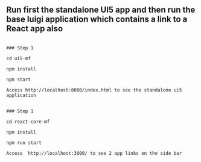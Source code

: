 
## Run first the standalone UI5 app and then run the base luigi application which contains a link to a React app also

```

### Step 1

cd ui5-mf

npm install

npm start

Access http://localhost:8080/index.html to see the standalone ui5 application


```
```
### Step 1

cd react-core-mf

npm install

npm run start

Access  http://localhost:3000/ to see 2 app links on the side bar


```